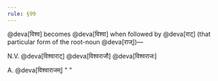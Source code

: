 ```yaml
---
rule: §99
---
```


@deva[विश्व] becomes @deva[विश्वा] when followed by @deva[राट्] (that particular form of the root-noun @deva[राज्])—

N.V. @deva[विश्वाराट्] @deva[विश्वराजौ] @deva[विश्वराजः]

A. @deva[विश्वाराजम्] " "